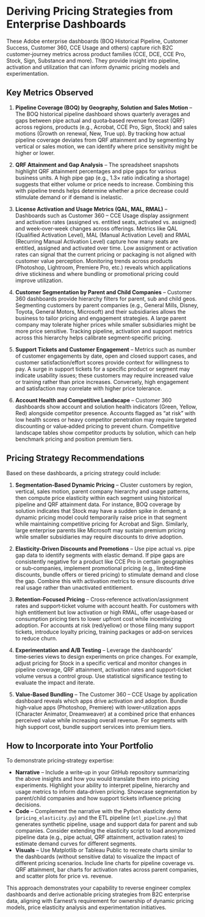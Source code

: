 # Deriving Pricing Strategies from Enterprise Dashboards

These Adobe enterprise dashboards (BOQ Historical Pipeline, Customer Success, Customer 360, CCE Usage and others) capture rich B2C customer‑journey metrics across product families (CCE, DCE, CCE Pro, Stock, Sign, Substance and more). They provide insight into pipeline, activation and utilization that can inform dynamic pricing models and experimentation.

## Key Metrics Observed

1. **Pipeline Coverage (BOQ) by Geography, Solution and Sales Motion** – The BOQ historical pipeline dashboard shows quarterly averages and gaps between pipe actual and quota‑based revenue forecast (QRF) across regions, products (e.g., Acrobat, CCE Pro, Sign, Stock) and sales motions (Growth on renewal, New, True up). By tracking how actual pipeline coverage deviates from QRF attainment and by segmenting by vertical or sales motion, we can identify where price sensitivity might be higher or lower.

2. **QRF Attainment and Gap Analysis** – The spreadsheet snapshots highlight QRF attainment percentages and pipe gaps for various business units. A high pipe gap (e.g., 1.3× ratio indicating a shortage) suggests that either volume or price needs to increase. Combining this with pipeline trends helps determine whether a price decrease could stimulate demand or if demand is inelastic.

3. **License Activation and Usage Metrics (QAL, MAL, RMAL)** – Dashboards such as Customer 360 – CCE Usage display assignment and activation rates (assigned vs. entitled seats, activated vs. assigned) and week‑over‑week changes across offerings. Metrics like QAL (Qualified Activation Level), MAL (Manual Activation Level) and RMAL (Recurring Manual Activation Level) capture how many seats are entitled, assigned and activated over time. Low assignment or activation rates can signal that the current pricing or packaging is not aligned with customer value perception. Monitoring trends across products (Photoshop, Lightroom, Premiere Pro, etc.) reveals which applications drive stickiness and where bundling or promotional pricing could improve utilization.

4. **Customer Segmentation by Parent and Child Companies** – Customer 360 dashboards provide hierarchy filters for parent, sub and child geos. Segmenting customers by parent companies (e.g., General Mills, Disney, Toyota, General Motors, Microsoft) and their subsidiaries allows the business to tailor pricing and engagement strategies. A large parent company may tolerate higher prices while smaller subsidiaries might be more price sensitive. Tracking pipeline, activation and support metrics across this hierarchy helps calibrate segment‑specific pricing.

5. **Support Tickets and Customer Engagement** – Metrics such as number of customer engagements by date, open and closed support cases, and customer satisfaction/effort scores provide context for willingness to pay. A surge in support tickets for a specific product or segment may indicate usability issues; these customers may require increased value or training rather than price increases. Conversely, high engagement and satisfaction may correlate with higher price tolerance.

6. **Account Health and Competitive Landscape** – Customer 360 dashboards show account and solution health indicators (Green, Yellow, Red) alongside competitor presence. Accounts flagged as “at risk” with low health scores or heavy competitor penetration may require targeted discounting or value‑added pricing to prevent churn. Competitive landscape tables show competitor products by solution, which can help benchmark pricing and position premium tiers.

## Pricing Strategy Recommendations

Based on these dashboards, a pricing strategy could include:

1. **Segmentation‑Based Dynamic Pricing** – Cluster customers by region, vertical, sales motion, parent company hierarchy and usage patterns, then compute price elasticity within each segment using historical pipeline and QRF attainment data. For instance, BOQ coverage by solution indicates that Stock may have a sudden spike in demand; a dynamic pricing model could temporarily raise price in that segment while maintaining competitive pricing for Acrobat and Sign. Similarly, large enterprise parents like Microsoft may sustain premium pricing while smaller subsidiaries may require discounts to drive adoption.

2. **Elasticity‑Driven Discounts and Promotions** – Use pipe actual vs. pipe gap data to identify segments with elastic demand. If pipe gaps are consistently negative for a product like CCE Pro in certain geographies or sub‑companies, implement promotional pricing (e.g., limited‑time discounts, bundle offers or tiered pricing) to stimulate demand and close the gap. Combine this with activation metrics to ensure discounts drive real usage rather than unactivated entitlement.

3. **Retention‑Focused Pricing** – Cross‑reference activation/assignment rates and support‑ticket volume with account health. For customers with high entitlement but low activation or high RMAL, offer usage‑based or consumption pricing tiers to lower upfront cost while incentivizing adoption. For accounts at risk (red/yellow) or those filing many support tickets, introduce loyalty pricing, training packages or add‑on services to reduce churn.

4. **Experimentation and A/B Testing** – Leverage the dashboards’ time‑series views to design experiments on price changes. For example, adjust pricing for Stock in a specific vertical and monitor changes in pipeline coverage, QRF attainment, activation rates and support‑ticket volume versus a control group. Use statistical significance testing to evaluate the impact and iterate.

5. **Value‑Based Bundling** – The Customer 360 – CCE Usage by application dashboard reveals which apps drive activation and adoption. Bundle high‑value apps (Photoshop, Premiere) with lower‑utilization apps (Character Animator, Dreamweaver) at a combined price that enhances perceived value while increasing overall revenue. For segments with high support cost, bundle support services into premium tiers.

## How to Incorporate into Your Portfolio

To demonstrate pricing‑strategy expertise:

- **Narrative** – Include a write‑up in your GitHub repository summarizing the above insights and how you would translate them into pricing experiments. Highlight your ability to interpret pipeline, hierarchy and usage metrics to inform data‑driven pricing. Showcase segmentation by parent/child companies and how support tickets influence pricing decisions.
- **Code** – Complement the narrative with the Python elasticity demo (`pricing_elasticity.py`) and the ETL pipeline (`etl_pipeline.py`) that generates synthetic pipeline, usage and support data for parent and sub companies. Consider extending the elasticity script to load anonymized pipeline data (e.g., pipe actual, QRF attainment, activation rates) to estimate demand curves for different segments.
- **Visuals** – Use Matplotlib or Tableau Public to recreate charts similar to the dashboards (without sensitive data) to visualize the impact of different pricing scenarios. Include line charts for pipeline coverage vs. QRF attainment, bar charts for activation rates across parent companies, and scatter plots for price vs. revenue.

This approach demonstrates your capability to reverse engineer complex dashboards and derive actionable pricing strategies from B2C enterprise data, aligning with Earnest’s requirement for ownership of dynamic pricing models, price elasticity analysis and experimentation initiatives.
